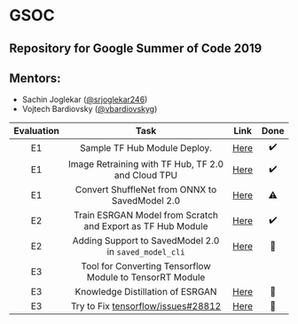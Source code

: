 # GSOC
Repository for Google Summer of Code 2019
---------------------------------------------
## Mentors:
- Sachin Joglekar ([@srjoglekar246](https://github.com/srjoglekar246))
- Vojtech Bardiovsky ([@vbardiovskyg](https://github.com/vbardiovskyg))

|Evaluation|Task|Link|Done|
|:-:|:-:|:-:|:-:|
|E1|Sample TF Hub Module Deploy.|[Here](E1_TFHub_Sample_Deploy)| :heavy_check_mark: |
|E1|Image Retraining with TF Hub, TF 2.0 and Cloud TPU|[Here](E1_TPU_Samples)|  :heavy_check_mark: |
|E1|Convert ShuffleNet from ONNX to SavedModel 2.0|[Here](E1_ShuffleNet)| :warning: |
|E2|Train ESRGAN Model from Scratch and Export as TF Hub Module|[Here](E2_ESRGAN)|:heavy_check_mark:|
|E2|Adding Support to SavedModel 2.0 in `saved_model_cli`|[Here](https://github.com/tensorflow/tensorflow/pull/30752)|:construction:|
|E3|Tool for Converting Tensorflow Module to TensorRT Module|||
|E3|Knowledge Distillation of ESRGAN|[Here](E3_Distill_ESRGAN)|:construction:|
|E3|Try to Fix [tensorflow/issues#28812](https://github.com/tensorflow/tensorflow/issues/28812)|[Here](https://github.com/tensorflow/tensorflow/pull/30752)|:construction:|
